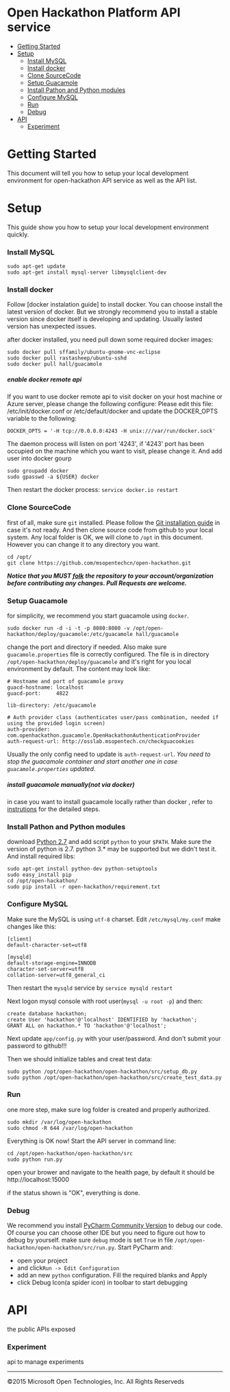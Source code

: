 Open Hackathon Platform API service
=============================

<!-- toc -->
* [Getting Started](#getting-started)
* [Setup](#setup)
  * [Install MySQL](#install-mysql)
  * [Install docker](#install-docker)
  * [Clone SourceCode](#clone-sourcecode)
  * [Setup Guacamole](#setup-guacamole)
  * [Install Pathon and Python modules](#install-pathon-and-python-modules)
  * [Configure MySQL](#configure-mysql)
  * [Run](#run)
  * [Debug](#debug)
* [API](#api)
  * [Experiment](#experiment)


<!-- toc stop -->

# Getting Started
This document will tell you how to setup your local development environment for open-hackathon API service as well as the API list.

# Setup

This guide show you how to setup your local development environment quickly.

### Install MySQL
```
sudo apt-get update
sudo apt-get install mysql-server libmysqlclient-dev
```

### Install docker
Follow [docker instalation guide] to install docker. You can choose install the latest version of docker. But we strongly recommend you to
 install a stable version since docker itself is developing and updating. Usually lasted version has unexpected issues.

after docker installed, you need pull down some required docker images:
```
sudo docker pull sffamily/ubuntu-gnome-vnc-eclipse
sudo docker pull rastasheep/ubuntu-sshd
sudo docker pull hall/guacamole
```

##### enable docker remote api
If you want to use docker remote api to visit docker on your host machine or Azure server, please change the following configure:
Please edit this file: /etc/init/docker.conf or /etc/default/docker and update the DOCKER_OPTS variable to the following:
```
DOCKER_OPTS = '-H tcp://0.0.0.0:4243 -H unix:///var/run/docker.sock'
```
The daemon process will listen on port '4243', if '4243' port has been occupied on the machine which you want to visit, please change it.
And add user into docker gourp
```
sudo groupadd docker
sudo gpasswd -a ${USER} docker
```
Then restart the docker process: `service docker.io restart`


### Clone SourceCode

first of all, make sure `git` installed. Please follow the [Git installation guide](http://git-scm.com/book/en/v2/Getting-Started-Installing-Git) in case it's not ready.
And then clone source code from github to your local system. Any local folder is OK, we will clone to `/opt` in this document. However you
can change it to any directory you want.
```
cd /opt/
git clone https://github.com/msopentechcn/open-hackathon.git
```

**_Notice that you MUST [folk](http://www.worldhello.net/gotgithub/04-work-with-others/010-fork-and-pull.html) the repository to your account/organization before contributing any changes. Pull Requests are welcome._**

### Setup Guacamole
for simplicity, we recommend you start guacamole using `docker`.
```
sudo docker run -d -i -t -p 8080:8080 -v /opt/open-hackathon/deploy/guacamole:/etc/guacamole hall/guacamole
```
change the port and directory if needed. Also make sure `guacamole.properties` file is correctly configured. The file is in
directory `/opt/open-hackathon/deploy/guacamole` and it's right for you local environment by default. The content may look like:
```
# Hostname and port of guacamole proxy
guacd-hostname: localhost
guacd-port:     4822

lib-directory: /etc/guacamole

# Auth provider class (authenticates user/pass combination, needed if using the provided login screen)
auth-provider: com.openhackathon.guacamole.OpenHackathonAuthenticationProvider
auth-request-url: http://osslab.msopentech.cn/checkguacookies
```
Usually the only config need to update is `auth-request-url`. _You need to stop the guacamole container and start another one
in case `guacamole.properties` updated_.

##### install guacamole manually(not via docker)
in case you want to install guacamole locally rather than docker , refer to [instrutions](https://github.com/msopentechcn/open-hackathon/wiki/Setup-Guacamole-withn-custom-authentication) for the detailed steps.

### Install Pathon and Python modules
download [Python 2.7](https://www.python.org/downloads/) and add script `python` to your `$PATH`. Make sure the version of python is 2.7.
python 3.* may be supported but we didn't test it.
And install required libs:
```
sudo apt-get install python-dev python-setuptools
sudo easy_install pip
cd /opt/open-hackathon/
sudo pip install -r open-hackathon/requirement.txt
```

### Configure MySQL
Make sure the MySQL is using `utf-8` charset. Edit `/etc/mysql/my.conf` make changes like this:
```
[client]
default-character-set=utf8

[mysqld]
default-storage-engine=INNODB
character-set-server=utf8
collation-server=utf8_general_ci
```
Then restart the `mysqld` service by `service mysqld restart`

Next logon mysql console with root user(`mysql -u root -p`) and then:
```mysql
create database hackathon;
create User 'hackathon'@'localhost' IDENTIFIED by 'hackathon';
GRANT ALL on hackathon.* TO 'hackathon'@'localhost';
```
Next update `app/config.py` with your user/password. And don't submit your password to github!!!

Then we should initialize tables and creat test data:
```
sudo python /opt/open-hackathon/open-hackathon/src/setup_db.py
sudo python /opt/open-hackathon/open-hackathon/src/create_test_data.py
```
### Run
one more step, make sure log folder is created and properly authorized.
```
sudo mkdir /var/log/open-hackathon
sudo chmod -R 644 /var/log/open-hackathon
```
Everything is OK now! Start the API server in command line:
```
cd /opt/open-hackathon/open-hackathon/src
sudo python run.py
```
open your brower and navigate to the health page, by default it should be http://localhost:15000

if the status shown is "OK", everything is done.

### Debug
We recommend you install [PyCharm Community Version](https://www.jetbrains.com/pycharm/download/) to debug our code. Of course you can
choose other IDE but you need to figure out how to debug by yourself.
make sure `debug` mode is set `True` in file `/opt/open-hackathon/open-hackathon/src/run.py`. Start PyCharm and:
- open your project
- and click`Run -> Edit Configuration`
- add an new `python` configuration. Fill the required blanks and Apply
- click Debug Icon(a spider icon) in toolbar to start debugging

# API
the public APIs exposed

### Experiment
api to manage experiments

-------------------------------
&copy;2015 Microsoft Open Technologies, Inc. All Rights Reserveds
